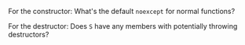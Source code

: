 For the constructor: What's the default `noexcept` for normal functions?

For the destructor: Does `S` have any members with potentially throwing destructors?